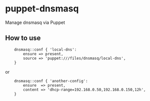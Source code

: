 # puppet-dnsmasq

Manage dnsmasq via Puppet

## How to use

```
    dnsmasq::conf { 'local-dns':
        ensure => present,
        source => 'puppet:///files/dnsmasq/local-dns',
    }
```

or

```
    dnsmasq::conf { 'another-config':
        ensure  => present,
        content => 'dhcp-range=192.168.0.50,192.168.0.150,12h',
    }
```
